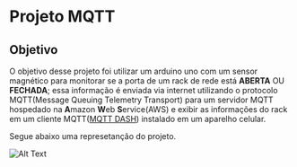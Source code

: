 # Projeto MQTT

## Objetivo

O objetivo desse projeto foi utilizar um arduino uno com um sensor magnético para monitorar se a porta de um rack de rede está **ABERTA** OU **FECHADA**; essa informação é enviada
via internet utilizando o protocolo MQTT(Message Queuing Telemetry Transport) para um servidor MQTT hospedado na **A**mazon **W**eb **S**ervice(AWS) e exibir as informações do
rack em um cliente MQTT([MQTT DASH](https://play.google.com/store/apps/details?id=net.routix.mqttdash&hl=pt_BR&gl=US)) instalado em um aparelho celular. 

Segue abaixo uma represetanção do projeto.

![Alt Text](https://camo.githubusercontent.com/7beef2d4780d87a603d7de49b2da0467c8537dff96575b628a04bd4010ebb1cc/68747470733a2f2f692e696d6775722e636f6d2f4d576870586b562e706e67)


